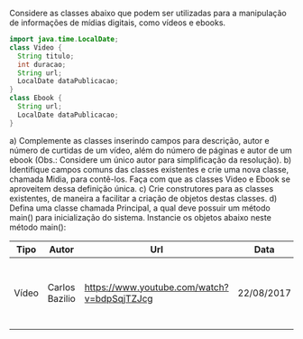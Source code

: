 Considere as classes abaixo que podem ser utilizadas para a manipulação de
informações de mídias digitais, como vídeos e ebooks.

````java
import java.time.LocalDate;
class Video {
  String titulo;
  int duracao;
  String url;
  LocalDate dataPublicacao;
}
class Ebook {
  String url;
  LocalDate dataPublicacao;
}
````

a) Complemente as classes inserindo campos para descrição, autor e número de
curtidas de um vídeo, além do número de páginas e autor de um ebook (Obs.:
Considere um único autor para simplificação da resolução).
b) Identifique campos comuns das classes existentes e crie uma nova classe,
chamada Midia, para contê-los. Faça com que as classes Video e Ebook se
aproveitem dessa definição única.
c) Crie construtores para as classes existentes, de maneira a facilitar a criação de
objetos destas classes.
d) Defina uma classe chamada Principal, a qual deve possuir um método main() para
inicialização do sistema. Instancie os objetos abaixo neste método main():

|Tipo| Autor| Url| Data| Título| Duração(seg)| Descrição| Curtidas|
|---|---|---|---|---|---|---|---|
Vídeo| Carlos Bazilio| https://www.youtube.com/watch?v=bdpSqjTZJcg |22/08/2017| Por quê ainda estudar Java?| 998| Razões para ainda se estudar a linguagem Java| 11|
